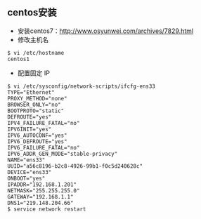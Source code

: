 ## centos安装 ##
- 安装centos7：http://www.osyunwei.com/archives/7829.html
- 修改主机名
```
$ vi /etc/hostname
centos1
```
- 配置固定 IP
```
$ vi /etc/sysconfig/network-scripts/ifcfg-ens33
TYPE="Ethernet"
PROXY_METHOD="none"
BROWSER_ONLY="no"
BOOTPROTO="static"
DEFROUTE="yes"
IPV4_FAILURE_FATAL="no"
IPV6INIT="yes"
IPV6_AUTOCONF="yes"
IPV6_DEFROUTE="yes"
IPV6_FAILURE_FATAL="no"
IPV6_ADDR_GEN_MODE="stable-privacy"
NAME="ens33"
UUID="a56c8196-b2c8-4926-99b1-f0c5d240628c"
DEVICE="ens33"
ONBOOT="yes"
IPADDR="192.168.1.201"
NETMASK="255.255.255.0"
GATEWAY="192.168.1.1"
DNS1="219.148.204.66"
$ service network restart
```

